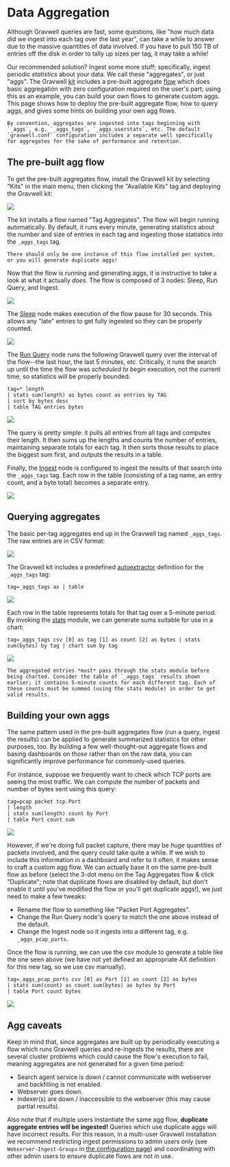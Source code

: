 # Data Aggregation

Although Gravwell queries are fast, some questions, like "how much data did we ingest into each tag over the last year", can take a while to answer due to the massive quantities of data involved. If you have to pull 150 TB of entries off the disk in order to tally up sizes per tag, it may take a while!

Our recommended solution? Ingest some more stuff; specifically, ingest periodic *statistics* about your data. We call these "aggregates", or just "aggs". The Gravwell [kit](/kits/kits) includes a pre-built aggregate [flow](/flows/flows) which does basic aggregation with zero configuration required on the user's part; using this as an example, you can build your own flows to generate custom aggs. This page shows how to deploy the pre-built aggregate flow, how to query aggs, and gives some hints on building your own agg flows.

```{note}
By convention, aggregates are ingested into tags beginning with `_aggs`, e.g. `_aggs_tags`, `_aggs_userstats`, etc. The default `gravwell.conf` configuration includes a separate well specifically for aggregates for the sake of performance and retention.
```

## The pre-built agg flow

To get the pre-built aggregates flow, install the Gravwell kit by selecting "Kits" in the main menu, then clicking the "Available Kits" tag and deploying the Gravwell kit:

![](gravwell-kit.png)

The kit installs a flow named "Tag Aggregates". The flow will begin running automatically. By default, it runs every minute, generating statistics about the number and size of entries in each tag and ingesting those statistics into the `_aggs_tags` tag.

```{warning}
There should only be one instance of this flow installed per system, or you will generate duplicate aggs!
```

Now that the flow is running and generating aggs, it is instructive to take a look at what it actually *does*. The flow is composed of 3 nodes: Sleep, Run Query, and Ingest.

![](flow.png)

The [Sleep](/flows/nodes/sleep) node makes execution of the flow pause for 30 seconds. This allows any "late" entries to get fully ingested so they can be properly counted.

![](flow-sleep.png)

The [Run Query](/flows/nodes/runquery) node runs the following Gravwell query over the interval of the flow--the last hour, the last 5 minutes, etc. Critically, it runs the search up until the time the flow was *scheduled to begin* execution, not the current time, so statistics will be properly bounded:

```gravwell
tag=* length
| stats sum(length) as bytes count as entries by TAG 
| sort by bytes desc 
| table TAG entries bytes
```

![](flow-query.png)

The query is pretty simple: it pulls all entries from all tags and computes their length. It then sums up the lengths and counts the number of entries, maintaining separate totals for each tag. It then sorts those results to place the biggest sum first, and outputs the results in a table.

Finally, the [Ingest](/flows/nodes/ingest) node is configured to ingest the results of that search into the `_aggs_tags` tag. Each row in the table (consisting of a tag name, an entry count, and a byte total) becomes a separate entry.

![](flow-ingest.png)

## Querying aggregates

The basic per-tag aggregates end up in the Gravwell tag named `_aggs_tags`. The raw entries are in CSV format:

![](aggs-raw.png)

The Gravwell kit includes a predefined [autoextractor](/search/ax/ax) definition for the `_aggs_tags` tag:

```gravwell
tag=_aggs_tags ax | table
```

![](aggs-table.png)

Each row in the table represents totals for that tag over a 5-minute period. By invoking the [stats](/search/stats/stats) module, we can generate sums suitable for use in a chart:

```gravwell
tag=_aggs_tags csv [0] as tag [1] as count [2] as bytes | stats sum(bytes) by tag | chart sum by tag
```

![](aggs-chart.png)

```{note}
The aggregated entries *must* pass through the stats module before being charted. Consider the table of `_aggs_tags` results shown earlier; it contains 5-minute counts for each different tag. Each of these counts must be summed (using the stats module) in order to get valid results.
```

## Building your own aggs

The same pattern used in the pre-built aggregates flow (run a query, ingest the results) can be applied to generate summarized statistics for other purposes, too. By building a few well-thought-out aggregate flows and basing dashboards on *those* rather than on the raw data, you can significantly improve performance for commonly-used queries.

For instance, suppose we frequently want to check which TCP ports are seeing the most traffic. We can compute the number of packets and number of bytes sent using this query:

```gravwell
tag=pcap packet tcp.Port 
| length 
| stats sum(length) count by Port 
| table Port count sum
```

![](port-table.png)

However, if we're doing full packet capture, there may be *huge* quantities of packets involved, and the query could take quite a while. If we wish to include this information in a dashboard and refer to it often, it makes sense to craft a custom agg flow. We can actually base it on the same pre-built flow as before (select the 3-dot menu on the Tag Aggregates flow & click "Duplicate"; note that duplicate flows are disabled by default, but don't enable it until you've modified the flow or you'll get duplicate aggs!), we just need to make a few tweaks:

* Rename the flow to something like "Packet Port Aggregates".
* Change the Run Query node's query to match the one above instead of the default.
* Change the Ingest node so it ingests into a different tag, e.g. `_aggs_pcap_ports`.

Once the flow is running, we can use the csv module to generate a table like the one seen above (we have not yet defined an appropriate AX definition for this new tag, so we use csv manually).

```gravwell
tag=_aggs_pcap_ports csv [0] as Port [1] as count [2] as bytes 
| stats sum(count) as count sum(bytes) as bytes by Port 
| table Port count bytes
```

![](port-agg-table.png)

## Agg caveats

Keep in mind that, since aggregates are built up by periodically executing a flow which runs Gravwell queries and re-ingests the results, there are several cluster problems which could cause the flow's execution to fail, meaning aggregates are not generated for a given time period:

* Search agent service is down / cannot communicate with webserver and backfilling is not enabled.
* Webserver goes down.
* Indexer(s) are down / inaccessible to the webserver (this may cause partial results).

Also note that if multiple users instantiate the same agg flow, **duplicate aggregate entries will be ingested!** Queries which use duplicate aggs will have incorrect results. For this reason, in a multi-user Gravwell installation we recommend restricting ingest permissions to admin users only (see `Webserver-Ingest-Groups` in [the configuration page](/configuration/parameters)) and coordinating with other admin users to ensure duplicate flows are not in use.
